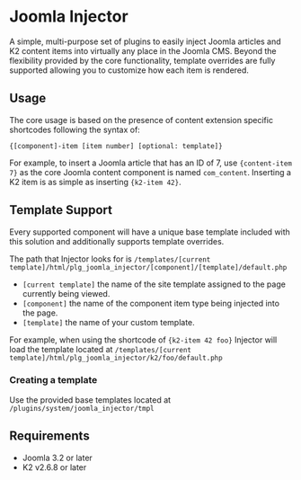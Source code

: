 # Joomla Injector

A simple, multi-purpose set of plugins to easily inject Joomla articles and K2 content items into virtually any place in the Joomla CMS. Beyond the flexibility provided by the core functionality, template overrides are fully supported allowing you to customize how each item is rendered.

## Usage

The core usage is based on the presence of content extension specific shortcodes following the syntax of:

 `{[component]-item [item number] [optional: template]}`

 For example, to insert a Joomla article that has an ID of 7, use `{content-item 7}` as the core Joomla content component is named `com_content`. Inserting a K2 item is as simple as inserting `{k2-item 42}`.

## Template Support

Every supported component will have a unique base template included with this solution and additionally supports template overrides.

The path that Injector looks for is `/templates/[current template]/html/plg_joomla_injector/[component]/[template]/default.php`

* `[current template]` the name of the site template assigned to the page currently being viewed.
* `[component]` the name of the component item type being injected into the page.
* `[template]` the name of your custom template.

For example, when using the shortcode of `{k2-item 42 foo}` Injector will load the template located at `/templates/[current template]/html/plg_joomla_injector/k2/foo/default.php`

### Creating a template

Use the provided base templates located at `/plugins/system/joomla_injector/tmpl`

## Requirements
* Joomla 3.2 or later
* K2 v2.6.8 or later
